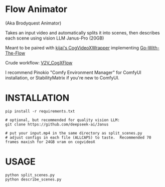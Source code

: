 # Flow Animator

(Aka Brodyquest Animator)

Takes an input video and automatically splits it into scenes, then describes each scene using vision LLM Janus-Pro (20GB)

Meant to be paired with [kijai's CogVideoXWrapper](https://github.com/kijai/ComfyUI-CogVideoXWrapper/tree/main) implementing [Go-With-The-Flow](https://eyeline-research.github.io/Go-with-the-Flow/)

Crude workflow: [V2V_CogXFlow](V2V_CogXFlow.json)

I recommend Pinokio "Comfy Environment Manager" for ComfyUI installation, or StabilityMatrix if you're new to ComfyUI.


# INSTALLATION
```
pip install -r requirements.txt

# optional, but recommended for quality vision LLM:
git clone https://github.com/deepseek-ai/Janus

# put your input.mp4 in the same directory as split_scenes.py
# adjust configs in each file (ALLCAPS) to taste.  Recommended 70 frames maxish for 24GB vram on cogvideoX
```

# USAGE

```
python split_scenes.py
python describe_scenes.py
```

